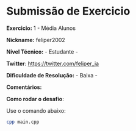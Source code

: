 # Submissão de Exercicio

**Exercicio:** 1 - Média Alunos

**Nickname:** feliper2002

**Nível Técnico:** - Estudante -

**Twitter**: https://twitter.com/feliper_ia

**Dificuldade de Resolução:** - Baixa -

**Comentários:** 

**Como rodar o desafio**: 

Use o comando abaixo: 
```bash
cpp main.cpp
```